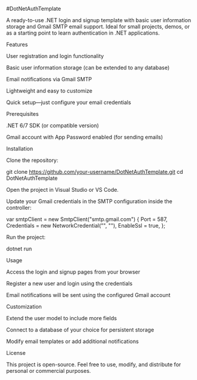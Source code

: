 #DotNetAuthTemplate

A ready-to-use .NET login and signup template with basic user information storage and Gmail SMTP email support. Ideal for small projects, demos, or as a starting point to learn authentication in .NET applications.

Features

User registration and login functionality

Basic user information storage (can be extended to any database)

Email notifications via Gmail SMTP

Lightweight and easy to customize

Quick setup—just configure your email credentials

Prerequisites

.NET 6/7 SDK
 (or compatible version)

Gmail account with App Password enabled (for sending emails)

Installation

Clone the repository:

git clone https://github.com/your-username/DotNetAuthTemplate.git
cd DotNetAuthTemplate


Open the project in Visual Studio or VS Code.

Update your Gmail credentials in the SMTP configuration inside the controller:

var smtpClient = new SmtpClient("smtp.gmail.com")
{
    Port = 587,
    Credentials = new NetworkCredential("<your email>", "<your email app password>"),
    EnableSsl = true,
};


Run the project:

dotnet run

Usage

Access the login and signup pages from your browser

Register a new user and login using the credentials

Email notifications will be sent using the configured Gmail account

Customization

Extend the user model to include more fields

Connect to a database of your choice for persistent storage

Modify email templates or add additional notifications

License

This project is open-source. Feel free to use, modify, and distribute for personal or commercial purposes.

